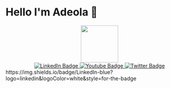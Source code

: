 # <h1 style="align-text:center"> Hello I'm Adeola 👋</h1>


<div id="header" align="center">
  <img src="https://media.giphy.com/media/M9gbBd9nbDrOTu1Mqx/giphy.gif" width="100"/>
</div>
<!-- links -->

<div id="badges" align="center">
  <a href="https://www.linkedin.com/in/adeola-ajiboso-a6842a183">
    <img src="https://img.shields.io/badge/LinkedIn-blue?style=for-the-badge&logo=linkedin&logoColor=white" alt="LinkedIn Badge"/>
  </a>
  <a href="your-youtube-URL">
    <img src="https://img.shields.io/badge/YouTube-red?style=for-the-badge&logo=youtube&logoColor=white" alt="Youtube Badge"/>
  </a>
  <a href="your-twitter-URL">
    <img src="https://img.shields.io/badge/Twitter-blue?style=for-the-badge&logo=twitter&logoColor=white" alt="Twitter Badge"/>
  </a>
</div>
</div>
https://img.shields.io/badge/LinkedIn-blue?logo=linkedin&logoColor=white&style=for-the-badge
<!--
**Ajiboso-Adeola/Ajiboso-adeola** is a ✨ _special_ ✨ repository because its `README.md` (this file) appears on your GitHub profile.

Here are some ideas to get you started:

- 🔭 I’m currently working on ...
- 🌱 I’m currently learning ...
- 👯 I’m looking to collaborate on ...
- 🤔 I’m looking for help with ...
- 💬 Ask me about ...
- 📫 How to reach me: ...
- 😄 Pronouns: ...
- ⚡ Fun fact: ...
-->

[![Adeola's GitHub stats](https://github-readme-stats.vercel.app/api?username=Ajiboso-Adeola&show_icons=true&theme=dark#gh-dark-mode-only)](https://github.com/anuraghazra/github-readme-stats#gh-dark-mode-only)

[![Top Langs](https://github-readme-stats.vercel.app/api/top-langs/?username=Ajiboso-Adeola&layout=compact)](https://github.com/anuraghazra/github-readme-stats)

<!--(https://github.com/anuraghazra/github-readme-stats)-->


